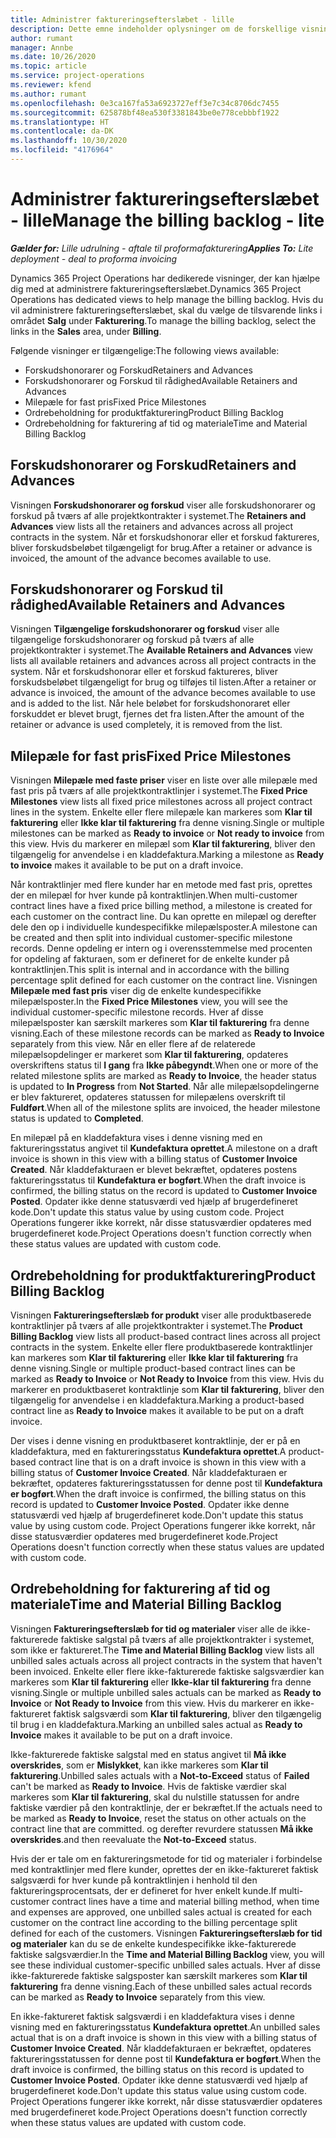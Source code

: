 ```yaml
---
title: Administrer faktureringsefterslæbet - lille
description: Dette emne indeholder oplysninger om de forskellige visninger, der er tilgængelige til brug i forbindelse med administration af faktureringsefterslæbet.
author: rumant
manager: Annbe
ms.date: 10/26/2020
ms.topic: article
ms.service: project-operations
ms.reviewer: kfend
ms.author: rumant
ms.openlocfilehash: 0e3ca167fa53a6923727eff3e7c34c8706dc7455
ms.sourcegitcommit: 625878bf48ea530f3381843be0e778cebbbf1922
ms.translationtype: HT
ms.contentlocale: da-DK
ms.lasthandoff: 10/30/2020
ms.locfileid: "4176964"
---
```

# <a name="manage-the-billing-backlog---lite"></a><span data-ttu-id="b207f-103">Administrer faktureringsefterslæbet - lille</span><span class="sxs-lookup"><span data-stu-id="b207f-103">Manage the billing backlog - lite</span></span>

<span data-ttu-id="b207f-104">_**Gælder for:** Lille udrulning - aftale til proformafakturering_</span><span class="sxs-lookup"><span data-stu-id="b207f-104">_**Applies To:** Lite deployment - deal to proforma invoicing_</span></span>

<span data-ttu-id="b207f-105">Dynamics 365 Project Operations har dedikerede visninger, der kan hjælpe dig med at administrere faktureringsefterslæbet.</span><span class="sxs-lookup"><span data-stu-id="b207f-105">Dynamics 365 Project Operations has dedicated views to help manage the billing backlog.</span></span> <span data-ttu-id="b207f-106">Hvis du vil administrere faktureringsefterslæbet, skal du vælge de tilsvarende links i området **Salg** under **Fakturering**.</span><span class="sxs-lookup"><span data-stu-id="b207f-106">To manage the billing backlog, select the links in the **Sales** area, under **Billing**.</span></span> 

<span data-ttu-id="b207f-107">Følgende visninger er tilgængelige:</span><span class="sxs-lookup"><span data-stu-id="b207f-107">The following views available:</span></span>

- <span data-ttu-id="b207f-108">Forskudshonorarer og Forskud</span><span class="sxs-lookup"><span data-stu-id="b207f-108">Retainers and Advances</span></span>
- <span data-ttu-id="b207f-109">Forskudshonorarer og Forskud til rådighed</span><span class="sxs-lookup"><span data-stu-id="b207f-109">Available Retainers and Advances</span></span>
- <span data-ttu-id="b207f-110">Milepæle for fast pris</span><span class="sxs-lookup"><span data-stu-id="b207f-110">Fixed Price Milestones</span></span>
- <span data-ttu-id="b207f-111">Ordrebeholdning for produktfakturering</span><span class="sxs-lookup"><span data-stu-id="b207f-111">Product Billing Backlog</span></span>
- <span data-ttu-id="b207f-112">Ordrebeholdning for fakturering af tid og materiale</span><span class="sxs-lookup"><span data-stu-id="b207f-112">Time and Material Billing Backlog</span></span>

## <a name="retainers-and-advances"></a><span data-ttu-id="b207f-113">Forskudshonorarer og Forskud</span><span class="sxs-lookup"><span data-stu-id="b207f-113">Retainers and Advances</span></span>

<span data-ttu-id="b207f-114">Visningen **Forskudshonorarer og forskud** viser alle forskudshonorarer og forskud på tværs af alle projektkontrakter i systemet.</span><span class="sxs-lookup"><span data-stu-id="b207f-114">The **Retainers and Advances** view lists all the retainers and advances across all project contracts in the system.</span></span> <span data-ttu-id="b207f-115">Når et forskudshonorar eller et forskud faktureres, bliver forskudsbeløbet tilgængeligt for brug.</span><span class="sxs-lookup"><span data-stu-id="b207f-115">After a retainer or advance is invoiced, the amount of the advance becomes available to use.</span></span>

## <a name="available-retainers-and-advances"></a><span data-ttu-id="b207f-116">Forskudshonorarer og Forskud til rådighed</span><span class="sxs-lookup"><span data-stu-id="b207f-116">Available Retainers and Advances</span></span>

<span data-ttu-id="b207f-117">Visningen **Tilgængelige forskudshonorarer og forskud** viser alle tilgængelige forskudshonorarer og forskud på tværs af alle projektkontrakter i systemet.</span><span class="sxs-lookup"><span data-stu-id="b207f-117">The **Available Retainers and Advances** view lists all available retainers and advances across all project contracts in the system.</span></span> <span data-ttu-id="b207f-118">Når et forskudshonorar eller et forskud faktureres, bliver forskudsbeløbet tilgængeligt for brug og tilføjes til listen.</span><span class="sxs-lookup"><span data-stu-id="b207f-118">After a retainer or advance is invoiced, the amount of the advance becomes available to use and is added to the list.</span></span> <span data-ttu-id="b207f-119">Når hele beløbet for forskudshonoraret eller forskuddet er blevet brugt, fjernes det fra listen.</span><span class="sxs-lookup"><span data-stu-id="b207f-119">After the amount of the retainer or advance is used completely, it is removed from the list.</span></span>

## <a name="fixed-price-milestones"></a><span data-ttu-id="b207f-120">Milepæle for fast pris</span><span class="sxs-lookup"><span data-stu-id="b207f-120">Fixed Price Milestones</span></span>

<span data-ttu-id="b207f-121">Visningen **Milepæle med faste priser** viser en liste over alle milepæle med fast pris på tværs af alle projektkontraktlinjer i systemet.</span><span class="sxs-lookup"><span data-stu-id="b207f-121">The **Fixed Price Milestones** view lists all fixed price milestones across all project contract lines in the system.</span></span> <span data-ttu-id="b207f-122">Enkelte eller flere milepæle kan markeres som **Klar til fakturering** eller **Ikke klar til fakturering** fra denne visning.</span><span class="sxs-lookup"><span data-stu-id="b207f-122">Single or multiple milestones can be marked as **Ready to invoice** or **Not ready to invoice** from this view.</span></span> <span data-ttu-id="b207f-123">Hvis du markerer en milepæl som **Klar til fakturering**, bliver den tilgængelig for anvendelse i en kladdefaktura.</span><span class="sxs-lookup"><span data-stu-id="b207f-123">Marking a milestone as **Ready to invoice** makes it available to be put on a draft invoice.</span></span>

<span data-ttu-id="b207f-124">Når kontraktlinjer med flere kunder har en metode med fast pris, oprettes der en milepæl for hver kunde på kontraktlinjen.</span><span class="sxs-lookup"><span data-stu-id="b207f-124">When multi-customer contract lines have a fixed price billing method, a milestone is created for each customer on the contract line.</span></span> <span data-ttu-id="b207f-125">Du kan oprette en milepæl og derefter dele den op i individuelle kundespecifikke milepælsposter.</span><span class="sxs-lookup"><span data-stu-id="b207f-125">A milestone can be created and then split into individual customer-specific milestone records.</span></span> <span data-ttu-id="b207f-126">Denne opdeling er intern og i overensstemmelse med procenten for opdeling af fakturaen, som er defineret for de enkelte kunder på kontraktlinjen.</span><span class="sxs-lookup"><span data-stu-id="b207f-126">This split is internal and in accordance with the billing percentage split defined for each customer on the contract line.</span></span> <span data-ttu-id="b207f-127">Visningen **Milepæle med fast pris** viser dig de enkelte kundespecifikke milepælsposter.</span><span class="sxs-lookup"><span data-stu-id="b207f-127">In the **Fixed Price Milestones** view, you will see the individual customer-specific milestone records.</span></span> <span data-ttu-id="b207f-128">Hver af disse milepælsposter kan særskilt markeres som **Klar til fakturering** fra denne visning.</span><span class="sxs-lookup"><span data-stu-id="b207f-128">Each of these milestone records can be marked as **Ready to Invoice** separately from this view.</span></span> <span data-ttu-id="b207f-129">Når en eller flere af de relaterede milepælsopdelinger er markeret som **Klar til fakturering**, opdateres overskriftens status til **I gang** fra **Ikke påbegyndt**.</span><span class="sxs-lookup"><span data-stu-id="b207f-129">When one or more of the related milestone splits are marked as **Ready to Invoice**, the header status is updated to **In Progress** from **Not Started**.</span></span> <span data-ttu-id="b207f-130">Når alle milepælsopdelingerne er blev faktureret, opdateres statussen for milepælens overskrift til **Fuldført**.</span><span class="sxs-lookup"><span data-stu-id="b207f-130">When all of the milestone splits are invoiced, the header milestone status is updated to **Completed**.</span></span>

<span data-ttu-id="b207f-131">En milepæl på en kladdefaktura vises i denne visning med en faktureringsstatus angivet til **Kundefaktura oprettet**.</span><span class="sxs-lookup"><span data-stu-id="b207f-131">A milestone on a draft invoice is shown in this view with a billing status of **Customer Invoice Created**.</span></span> <span data-ttu-id="b207f-132">Når kladdefakturaen er blevet bekræftet, opdateres postens faktureringsstatus til **Kundefaktura er bogført**.</span><span class="sxs-lookup"><span data-stu-id="b207f-132">When the draft invoice is confirmed, the billing status on the record is updated to **Customer Invoice Posted**.</span></span> <span data-ttu-id="b207f-133">Opdater ikke denne statusværdi ved hjælp af brugerdefineret kode.</span><span class="sxs-lookup"><span data-stu-id="b207f-133">Don't update this status value by using custom code.</span></span> <span data-ttu-id="b207f-134">Project Operations fungerer ikke korrekt, når disse statusværdier opdateres med brugerdefineret kode.</span><span class="sxs-lookup"><span data-stu-id="b207f-134">Project Operations doesn't function correctly when these status values are updated with custom code.</span></span>

## <a name="product-billing-backlog"></a><span data-ttu-id="b207f-135">Ordrebeholdning for produktfakturering</span><span class="sxs-lookup"><span data-stu-id="b207f-135">Product Billing Backlog</span></span>

<span data-ttu-id="b207f-136">Visningen **Faktureringsefterslæb for produkt** viser alle produktbaserede kontraktlinjer på tværs af alle projektkontrakter i systemet.</span><span class="sxs-lookup"><span data-stu-id="b207f-136">The **Product Billing Backlog** view lists all product-based contract lines across all project contracts in the system.</span></span> <span data-ttu-id="b207f-137">Enkelte eller flere produktbaserede kontraktlinjer kan markeres som **Klar til fakturering** eller **Ikke klar til fakturering** fra denne visning.</span><span class="sxs-lookup"><span data-stu-id="b207f-137">Single or multiple product-based contract lines can be marked as **Ready to Invoice** or **Not Ready to Invoice** from this view.</span></span> <span data-ttu-id="b207f-138">Hvis du markerer en produktbaseret kontraktlinje som **Klar til fakturering**, bliver den tilgængelig for anvendelse i en kladdefaktura.</span><span class="sxs-lookup"><span data-stu-id="b207f-138">Marking a product-based contract line as **Ready to Invoice** makes it available to be put on a draft invoice.</span></span>

<span data-ttu-id="b207f-139">Der vises i denne visning en produktbaseret kontraktlinje, der er på en kladdefaktura, med en faktureringsstatus **Kundefaktura oprettet**.</span><span class="sxs-lookup"><span data-stu-id="b207f-139">A product-based contract line that is on a draft invoice is shown in this view with a billing status of **Customer Invoice Created**.</span></span> <span data-ttu-id="b207f-140">Når kladdefakturaen er bekræftet, opdateres faktureringsstatussen for denne post til **Kundefaktura er bogført**.</span><span class="sxs-lookup"><span data-stu-id="b207f-140">When the draft invoice is confirmed, the billing status on this record is updated to **Customer Invoice Posted**.</span></span> <span data-ttu-id="b207f-141">Opdater ikke denne statusværdi ved hjælp af brugerdefineret kode.</span><span class="sxs-lookup"><span data-stu-id="b207f-141">Don't update this status value by using custom code.</span></span> <span data-ttu-id="b207f-142">Project Operations fungerer ikke korrekt, når disse statusværdier opdateres med brugerdefineret kode.</span><span class="sxs-lookup"><span data-stu-id="b207f-142">Project Operations doesn't function correctly when these status values are updated with custom code.</span></span>

## <a name="time-and-material-billing-backlog"></a><span data-ttu-id="b207f-143">Ordrebeholdning for fakturering af tid og materiale</span><span class="sxs-lookup"><span data-stu-id="b207f-143">Time and Material Billing Backlog</span></span>

<span data-ttu-id="b207f-144">Visningen **Faktureringsefterslæb for tid og materialer** viser alle de ikke-fakturerede faktiske salgstal på tværs af alle projektkontrakter i systemet, som ikke er faktureret.</span><span class="sxs-lookup"><span data-stu-id="b207f-144">The **Time and Material Billing Backlog** view lists all unbilled sales actuals across all project contracts in the system that haven't been invoiced.</span></span> <span data-ttu-id="b207f-145">Enkelte eller flere ikke-fakturerede faktiske salgsværdier kan markeres som **Klar til fakturering** eller **Ikke-klar til fakturering** fra denne visning.</span><span class="sxs-lookup"><span data-stu-id="b207f-145">Single or multiple unbilled sales actuals can be marked as **Ready to Invoice** or **Not Ready to Invoice** from this view.</span></span> <span data-ttu-id="b207f-146">Hvis du markerer en ikke-faktureret faktisk salgsværdi som **Klar til fakturering**, bliver den tilgængelig til brug i en kladdefaktura.</span><span class="sxs-lookup"><span data-stu-id="b207f-146">Marking an unbilled sales actual as **Ready to Invoice** makes it available to be put on a draft invoice.</span></span>

<span data-ttu-id="b207f-147">Ikke-fakturerede faktiske salgstal med en status angivet til **Må ikke overskrides**, som er **Mislykket**, kan ikke markeres som **Klar til fakturering**.</span><span class="sxs-lookup"><span data-stu-id="b207f-147">Unbilled sales actuals with a **Not-to-Exceed** status of **Failed** can't be marked as **Ready to Invoice**.</span></span> <span data-ttu-id="b207f-148">Hvis de faktiske værdier skal markeres som **Klar til fakturering**, skal du nulstille statussen for andre faktiske værdier på den kontraktlinje, der er bekræftet.</span><span class="sxs-lookup"><span data-stu-id="b207f-148">If the actuals need to be marked as **Ready to Invoice**, reset the status on other actuals on the contract line that are committed.</span></span> <span data-ttu-id="b207f-149">og derefter revurdere statussen **Må ikke overskrides**.</span><span class="sxs-lookup"><span data-stu-id="b207f-149">and then reevaluate the **Not-to-Exceed** status.</span></span>

<span data-ttu-id="b207f-150">Hvis der er tale om en faktureringsmetode for tid og materialer i forbindelse med kontraktlinjer med flere kunder, oprettes der en ikke-faktureret faktisk salgsværdi for hver kunde på kontraktlinjen i henhold til den faktureringsprocentsats, der er defineret for hver enkelt kunde.</span><span class="sxs-lookup"><span data-stu-id="b207f-150">If multi-customer contract lines have a time and material billing method, when time and expenses are approved, one unbilled sales actual is created for each customer on the contract line according to the billing percentage split defined for each of the customers.</span></span> <span data-ttu-id="b207f-151">Visningen **Faktureringsefterslæb for tid og materialer** kan du se de enkelte kundespecifikke ikke-fakturerede faktiske salgsværdier.</span><span class="sxs-lookup"><span data-stu-id="b207f-151">In the **Time and Material Billing Backlog** view, you will see these individual customer-specific unbilled sales actuals.</span></span> <span data-ttu-id="b207f-152">Hver af disse ikke-fakturerede faktiske salgsposter kan særskilt markeres som **Klar til fakturering** fra denne visning.</span><span class="sxs-lookup"><span data-stu-id="b207f-152">Each of these unbilled sales actual records can be marked as **Ready to Invoice** separately from this view.</span></span>

<span data-ttu-id="b207f-153">En ikke-faktureret faktisk salgsværdi i en kladdefaktura vises i denne visning med en faktureringsstatus **Kundefaktura oprettet**.</span><span class="sxs-lookup"><span data-stu-id="b207f-153">An unbilled sales actual that is on a draft invoice is shown in this view with a billing status of **Customer Invoice Created**.</span></span> <span data-ttu-id="b207f-154">Når kladdefakturaen er bekræftet, opdateres faktureringsstatussen for denne post til **Kundefaktura er bogført**.</span><span class="sxs-lookup"><span data-stu-id="b207f-154">When the draft invoice is confirmed, the billing status on this record is updated to **Customer Invoice Posted**.</span></span> <span data-ttu-id="b207f-155">Opdater ikke denne statusværdi ved hjælp af brugerdefineret kode.</span><span class="sxs-lookup"><span data-stu-id="b207f-155">Don't update this status value using custom code.</span></span> <span data-ttu-id="b207f-156">Project Operations fungerer ikke korrekt, når disse statusværdier opdateres med brugerdefineret kode.</span><span class="sxs-lookup"><span data-stu-id="b207f-156">Project Operations doesn't function correctly when these status values are updated with custom code.</span></span>
